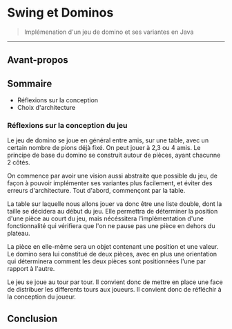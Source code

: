 # Swing et Dominos

> Implémenation d'un jeu de domino et ses variantes en Java

---

## Avant-propos


## Sommaire

* Réflexions sur la conception
* Choix d'architecture

### Réflexions sur la conception du jeu

Le jeu de domino se joue en général entre amis, sur une table, avec un certain nombre de pions déjà fixé. On peut jouer à 2,3 ou 4 amis. Le principe de base du domino se construit autour de pièces, ayant chacunne 2 côtés. 

On commence par avoir une vision aussi abstraite que possible du jeu, de façon à pouvoir implémenter ses variantes plus facilement, et éviter des erreurs d'architecture. Tout d'abord, commençont par la table.

La table sur laquelle nous allons jouer va donc être une liste double, dont la taille se décidera au début du jeu. Elle permettra de déterminer la position d'une pièce au court du jeu, mais nécéssitera l'implémentation d'une fonctionnalité qui vérifiera que l'on ne pause pas une pièce en dehors du plateau.

La pièce en elle-même sera un objet contenant une position et une valeur. Le domino sera lui constitué de deux pièces, avec en plus une orientation qui déterminera comment les deux pièces sont positionnées l'une par rapport à l'autre.  

Le jeu se joue au tour par tour. Il convient donc de mettre en place une face de distribuer les differents tours aux joueurs. Il convient donc de réfléchir à la conception du joueur.


## Conclusion

